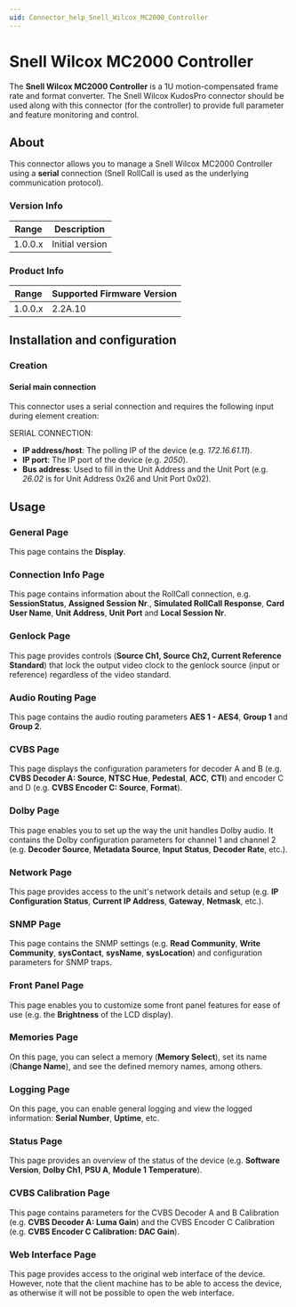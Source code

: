 ```yaml
---
uid: Connector_help_Snell_Wilcox_MC2000_Controller
---
```


# Snell Wilcox MC2000 Controller

The **Snell Wilcox MC2000 Controller** is a 1U motion-compensated frame rate and format converter. The Snell Wilcox KudosPro connector should be used along with this connector (for the controller) to provide full parameter and feature monitoring and control.

## About

This connector allows you to manage a Snell Wilcox MC2000 Controller using a **serial** connection (Snell RollCall is used as the underlying communication protocol).

### Version Info

| **Range** | **Description** |
|------------------|-----------------|
| 1.0.0.x          | Initial version |

### Product Info

| Range | Supported Firmware Version |
|------------------|-----------------------------|
| 1.0.0.x          | 2.2A.10                     |

## Installation and configuration

### Creation

#### Serial main connection

This connector uses a serial connection and requires the following input during element creation:

SERIAL CONNECTION:

- **IP address/host**: The polling IP of the device (e.g. *172.16.61.11*).
- **IP port**: The IP port of the device (e.g. *2050*).
- **Bus address**: Used to fill in the Unit Address and the Unit Port (e.g. *26.02* is for Unit Address 0x26 and Unit Port 0x02).

## Usage

### General Page

This page contains the **Display**.

### Connection Info Page

This page contains information about the RollCall connection, e.g. **SessionStatus**, **Assigned Session Nr**., **Simulated RollCall Response**, **Card User Name**, **Unit Address**, **Unit Port** and **Local Session Nr**.

### Genlock Page

This page provides controls (**Source Ch1, Source Ch2, Current Reference Standard**) that lock the output video clock to the genlock source (input or reference) regardless of the video standard.

### Audio Routing Page

This page contains the audio routing parameters **AES 1 - AES4**, **Group 1** and **Group 2**.

### CVBS Page

This page displays the configuration parameters for decoder A and B (e.g. **CVBS Decoder A: Source**, **NTSC Hue**, **Pedestal**, **ACC**, **CTI**) and encoder C and D (e.g. **CVBS Encoder C: Source**, **Format**).

### Dolby Page

This page enables you to set up the way the unit handles Dolby audio. It contains the Dolby configuration parameters for channel 1 and channel 2 (e.g. **Decoder Source**, **Metadata Source**, **Input Status**, **Decoder Rate**, etc.).

### Network Page

This page provides access to the unit's network details and setup (e.g. **IP Configuration Status**, **Current IP Address**, **Gateway**, **Netmask**, etc.).

### SNMP Page

This page contains the SNMP settings (e.g. **Read Community**, **Write Community**, **sysContact**, **sysName**, **sysLocation**) and configuration parameters for SNMP traps.

### Front Panel Page

This page enables you to customize some front panel features for ease of use (e.g. the **Brightness** of the LCD display).

### Memories Page

On this page, you can select a memory (**Memory Select**), set its name (**Change Name**), and see the defined memory names, among others.

### Logging Page

On this page, you can enable general logging and view the logged information: **Serial Number**, **Uptime**, etc.

### Status Page

This page provides an overview of the status of the device (e.g. **Software Version**, **Dolby Ch1**, **PSU A**, **Module 1 Temperature**).

### CVBS Calibration Page

This page contains parameters for the CVBS Decoder A and B Calibration (e.g. **CVBS Decoder A: Luma Gain**) and the CVBS Encoder C Calibration (e.g. **CVBS Encoder C Calibration: DAC Gain**).

### Web Interface Page

This page provides access to the original web interface of the device. However, note that the client machine has to be able to access the device, as otherwise it will not be possible to open the web interface.
